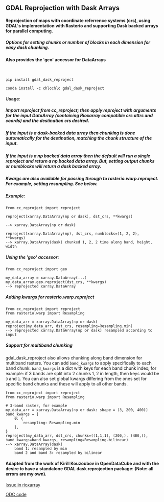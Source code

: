 ## GDAL Reprojection with Dask Arrays

#### Reprojection of maps with coordinate referrence systems (crs), using GDAL's implementation with Rasterio and supporting Dask backed arrays for parallel computing.  
##### Options for setting chunks or number of blocks in each dimension for easy dask chunking. 

#### Also provides the 'geo' accessor for DataArrays
<br/>

```pip install gdal_dask_reproject```

```conda install -c chlochlo gdal_dask_reproject```
<br/>

#### Usage:
##### Import reproject from cc_reproject; then apply reproject with arguments for the input DataArray (containing Rioxarray compatible crs attrs and coords) and the destination crs desired.

##### If the input is a dask-backed data array then chunking is done automatically for the destination, matching the chunk structure of the input.

##### If the input is a np backed data array then the default will run a single reproject and return a np backed data array. But, setting output chunks or numblocks will return a dask backed array. 

##### Kwargs are also available for passing through to rasterio.warp.reproject. For example, setting resampling. See below.

##### Example:

```
from cc_reproject import reproject

reproject(xarray.DataArray(np or dask), dst_crs, **kwargs)

--> xarray.DataArray(np or dask)
```

```
reproject(xarray.DataArray(np), dst_crs, numblocks=(1, 2, 2), **kwargs)
--> xarray.DataArray(dask) chunked 1, 2, 2 time along band, height, width
```
##### Using the 'geo' accessor:

```
from cc_reproject import geo

my_data_array = xarray.DataArray(...)
my_data_array.geo.reproject(dst_crs, **kwargs)
--> reprojected xarray.DataArray
```
##### Adding kwargs for rasterio.warp.reproject
```
from cc_reproject import reproject
from rasterio.warp import Resampling

my_data_arr = xarray.DataArray(np or dask)
reproject(my_data_arr, dst_crs, resampling=Resampling.min)
--> reprojected xarray.DataArray(np or dask) resampled according to input
```
##### Support for multiband chunking
gdal_dask_reproject also allows chunking along band dimension for multiband rasters. You can add `band_kwargs` to apply specifically to each band chunk.
`band_kwargs` is a dict with keys for each band chunk index; for example: if 3 bands are split into 2 chunks 1, 2 in length, then keys would be `0` and `1`.
You can also set global kwargs differing from the ones set for specific band chunks and these will apply to all other bands.
```
from cc_reproject import reproject
from rasterio.warp import Resampling

# 3-band raster, for example
my_data_arr = xarray.DataArray(np or dask: shape = (3, 200, 400))
band_kwargs = {
    0: {
        resampling: Resampling.min
    },
}
reproject(my_data_arr, dst_crs, chunks=((1,1,1), (200,), (400,)), band_kwargs=band_kwargs, resampling=Resampling.bilinear)
--> xarray.DataArray(dask) 
    band 1: resampled by min
    band 2 and band 3: resampled by bilinear
```

#### Adapted from the work of Kirill Kouzoubov in OpenDataCube and with the desire to have a standalone GDAL dask reprojection package: (Note: all errors are my own).

[Issue in rioxarray](https://github.com/corteva/rioxarray/issues/119)

[ODC code](https://github.com/opendatacube/odc-tools/blob/develop/libs/algo/odc/algo/_warp.py)
